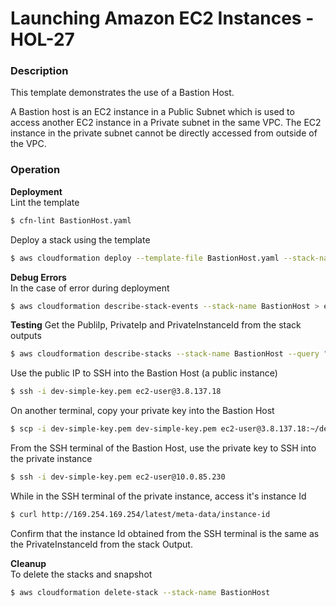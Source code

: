 # Launching Amazon EC2 Instances - HOL-27

### Description

This template demonstrates the use of a Bastion Host.

A Bastion host is an EC2 instance in a Public Subnet which is used to access another EC2 instance in a Private subnet in the same VPC. The EC2 instance in the private subnet cannot be directly accessed from outside of the VPC.

### Operation

**Deployment**  
Lint the template

```bash
$ cfn-lint BastionHost.yaml
```

Deploy a stack using the template

```bash
$ aws cloudformation deploy --template-file BastionHost.yaml --stack-name BastionHost
```

**Debug Errors**  
In the case of error during deployment

```bash
$ aws cloudformation describe-stack-events --stack-name BastionHost > events.json
```

**Testing**
Get the PubliIp, PrivateIp and PrivateInstanceId from the stack outputs

```bash
$ aws cloudformation describe-stacks --stack-name BastionHost --query "Stacks[0].Outputs" --no-cli-pager
```

Use the public IP to SSH into the Bastion Host (a public instance)

```bash
$ ssh -i dev-simple-key.pem ec2-user@3.8.137.18
```

On another terminal, copy your private key into the Bastion Host

```bash
$ scp -i dev-simple-key.pem dev-simple-key.pem ec2-user@3.8.137.18:~/dev-simple-key.pem
```

From the SSH terminal of the Bastion Host, use the private key to SSH into the private instance

```bash
$ ssh -i dev-simple-key.pem ec2-user@10.0.85.230
```

While in the SSH terminal of the private instance, access it's instance Id

```bash
$ curl http://169.254.169.254/latest/meta-data/instance-id
```

Confirm that the instance Id obtained from the SSH terminal is the same as the PrivateInstanceId from the stack Output.

**Cleanup**  
To delete the stacks and snapshot

```bash
$ aws cloudformation delete-stack --stack-name BastionHost
```
